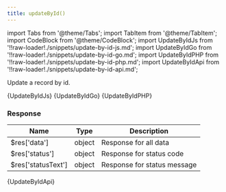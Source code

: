 ```yaml
---
title: updateById()
---
```


import Tabs from '@theme/Tabs';
import TabItem from '@theme/TabItem';
import CodeBlock from '@theme/CodeBlock';
import UpdateByIdJs from '!!raw-loader!./snippets/update-by-id-js.md';
import UpdateByIdGo from '!!raw-loader!./snippets/update-by-id-go.md';
import UpdateByIdPHP from '!!raw-loader!./snippets/update-by-id-php.md';
import UpdateByIdApi from '!!raw-loader!./snippets/update-by-id-api.md';

Update a record by id.

<Tabs>
  <TabItem value="javascript" label="Javascript" default>
    <CodeBlock className="language-jsx">
      {UpdateByIdJs}
    </CodeBlock>
  </TabItem>
  <TabItem value="go" label="Go" default>
    <CodeBlock className="language-jsx">
      {UpdateByIdGo}
    </CodeBlock>
  </TabItem>
  <TabItem value="php" label="PHP" default>
    <CodeBlock className="language-jsx">
      {UpdateByIdPHP}
    </CodeBlock>

### Response

| Name            | Type   | Description |
| --------------- | ------ | ----------- | 
| $res['data']    | object | Response for all data |
| $res['status']  | object | Response for status code |
| $res['statusText'] | object | Response for status message |

  </TabItem>
  <TabItem value="API" label="API">
    <CodeBlock className="language-jsx" title="[PATCH]">
      {UpdateByIdApi}
    </CodeBlock>
  </TabItem>
</Tabs>
